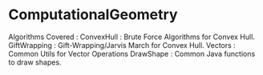 # ComputationalGeometry
Algorithms Covered :
ConvexHull : Brute Force Algorithms for Convex Hull.
GiftWrapping : Gift-Wrapping/Jarvis March for Convex Hull.
Vectors : Common Utils for Vector Operations
DrawShape : Common Java functions to draw shapes.
